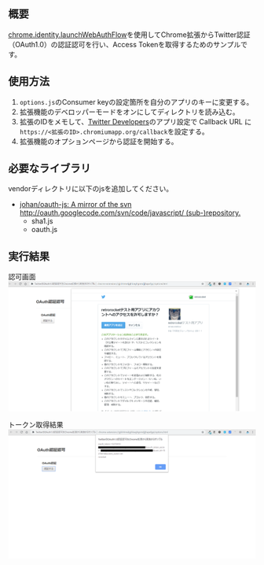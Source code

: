 ## 概要

[chrome.identity.launchWebAuthFlow](https://developer.chrome.com/apps/identity)を使用してChrome拡張からTwitter認証（OAuth1.0）の認証認可を行い、Access Tokenを取得するためのサンプルです。

## 使用方法

1. `options.js`のConsumer keyの設定箇所を自分のアプリのキーに変更する。
1. 拡張機能のデベロッパーモードをオンにしてディレクトリを読み込む。
1. 拡張のIDをメモして、[Twitter Developers](https://developer.twitter.com/en/apps/)のアプリ設定で Callback URL に`https://<拡張のID>.chromiumapp.org/callback`を設定する。
1. 拡張機能のオプションページから認証を開始する。

## 必要なライブラリ

vendorディレクトリに以下のjsを追加してください。

* [johan/oauth\-js: A mirror of the svn http://oauth\.googlecode\.com/svn/code/javascript/ \(sub\-\)repository\.](https://github.com/johan/oauth-js) 
  - sha1.js
  - oauth.js

## 実行結果

認可画面
![認可画面](./doc/screen1.png)

トークン取得結果
![トークン取得結果](./doc/screen2.png)
